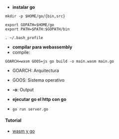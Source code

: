 - **instalar go**
```
mkdir -p $HOME/go/{bin,src}

export GOPATH=$HOME/go
export PATH=$PATH:$GOPATH/bin

. ~/.bash_profile
```
- **compilar para webassembly**
- compile:
```
GOARCH=wasm GOOS=js go build -o main.wasm main.go
```
- GOARCH: Arquitectura 
- GOOS: Sistema operativo
- **-o**: Output

- **ejecutar go el http con go**
- `go run server.go`

#### Tutorial
- [wasm y go](https://tutorialedge.net/golang/go-webassembly-tutorial/)
